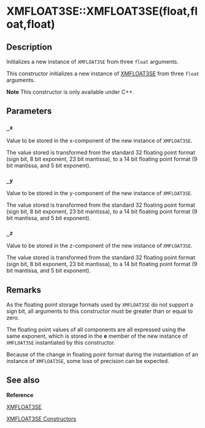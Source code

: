 # XMFLOAT3SE::XMFLOAT3SE(float,float,float)

## Description

Initializes a new instance of `XMFLOAT3SE` from three `float` arguments.

This constructor initializes a new instance of [XMFLOAT3SE](https://learn.microsoft.com/windows/desktop/api/directxpackedvector/ns-directxpackedvector-xmfloat3se) from three
`float` arguments.

**Note** This constructor is only available under C++.

## Parameters

### `_x`

Value to be stored in the x-component of the new instance of `XMFLOAT3SE`.

The value stored is transformed from the standard 32 floating point format (sign bit,
8 bit exponent, 23 bit mantissa), to a 14 bit floating point format (9 bit mantissa,
and 5 bit exponent).

### `_y`

Value to be stored in the y-component of the new instance of `XMFLOAT3SE`.

The value stored is transformed from the standard 32 floating point format (sign bit,
8 bit exponent, 23 bit mantissa), to a 14 bit floating point format (9 bit mantissa,
and 5 bit exponent).

### `_z`

Value to be stored in the z-component of the new instance of `XMFLOAT3SE`.

The value stored is transformed from the standard 32 floating point format (sign bit,
8 bit exponent, 23 bit mantissa), to a 14 bit floating point format (9 bit mantissa,
and 5 bit exponent).

## Remarks

As the floating point storage formats used by `XMFLOAT3SE` do not support a sign
bit, all arguments to this constructor must be greater than or equal to zero.

The floating point values of all components are all expressed using the same exponent,
which is stored in the **e** member of the new instance of `XMFLOAT3SE` instantiated by this constructor.

Because of the change in floating point format during the instantiation of an instance of
`XMFLOAT3SE`, some loss of precision can be expected.

## See also

**Reference**

[XMFLOAT3SE](https://learn.microsoft.com/windows/desktop/api/directxpackedvector/ns-directxpackedvector-xmfloat3se)

[XMFLOAT3SE Constructors](https://learn.microsoft.com/windows/desktop/dxmath/xmfloat3se-ctor)